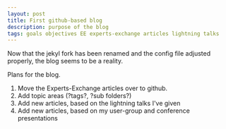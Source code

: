 ```yaml
---
layout: post
title: First github-based blog
description: purpose of the blog
tags: goals objectives EE experts-exchange articles lightning talks
---
```

Now that the jekyl fork has been renamed and the config file adjusted properly, the blog seems to be a reality.

Plans for the blog.  
1. Move the Experts-Exchange articles over to github.  
2. Add topic areas (?tags?, ?sub folders?)  
3. Add new articles, based on the lightning talks I've given  
4. Add new articles, based on my user-group and conference presentations  
